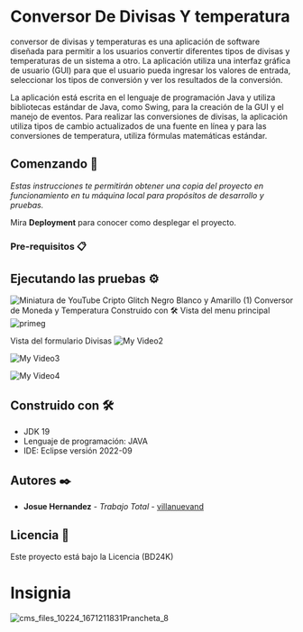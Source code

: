 
# Conversor De Divisas Y temperatura

conversor de divisas y temperaturas es una aplicación de software diseñada para permitir a los usuarios convertir diferentes tipos de divisas y temperaturas de un sistema a otro. La aplicación utiliza una interfaz gráfica de usuario (GUI) para que el usuario pueda ingresar los valores de entrada, seleccionar los tipos de conversión y ver los resultados de la conversión.

La aplicación está escrita en el lenguaje de programación Java y utiliza bibliotecas estándar de Java, como Swing, para la creación de la GUI y el manejo de eventos. Para realizar las conversiones de divisas, la aplicación utiliza tipos de cambio actualizados de una fuente en línea y para las conversiones de temperatura, utiliza fórmulas matemáticas estándar.

## Comenzando 🚀

_Estas instrucciones te permitirán obtener una copia del proyecto en funcionamiento en tu máquina local para propósitos de desarrollo y pruebas._

Mira **Deployment** para conocer como desplegar el proyecto.


### Pre-requisitos 📋



## Ejecutando las pruebas ⚙️

![Miniatura de YouTube Cripto  Glitch Negro Blanco y Amarillo (1)](https://user-images.githubusercontent.com/64867736/229582831-6a9fa0a4-3911-4f6b-9942-233cf85e15c9.gif)
Conversor de Moneda y Temperatura
[](url) Construido con 🛠️
Vista del menu principal
![primeg](https://user-images.githubusercontent.com/64867736/229680146-5f068364-52a2-4870-9567-f12d6b03b565.gif)


Vista del formulario Divisas
![My Video2](https://user-images.githubusercontent.com/64867736/229679186-a62d54ae-45b9-4bee-a46a-67854134493c.gif)


![My Video3](https://user-images.githubusercontent.com/64867736/229679687-8f99683e-5069-4695-9b52-badc8ae4085f.gif)

![My Video4](https://user-images.githubusercontent.com/64867736/229679710-36f92312-93b9-496d-99fb-86754692a26d.gif)



## Construido con 🛠️

* JDK 19
* Lenguaje de programación: JAVA
* IDE: Eclipse versión 2022-09

## Autores ✒️

* **Josue Hernandez** - *Trabajo Total* - [villanuevand]([https://github.com/villanuevand](https://github.com/JosueFlores777))


## Licencia 📄

Este proyecto está bajo la Licencia (BD24K)

# Insignia
![cms_files_10224_1671211831Prancheta_8](https://user-images.githubusercontent.com/64867736/229959361-0c389f29-d85c-40b3-b412-31c74d5fc449.png)
